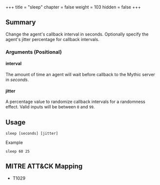 +++
title = "sleep"
chapter = false
weight = 103
hidden = false
+++

## Summary
Change the agent's callback interval in seconds. Optionally specify the agent's jitter percentage for callback intervals.

### Arguments (Positional)
#### interval 
The amount of time an agent will wait before callback to the Mythic server in _seconds_.

#### jitter
A percentage value to randomize callback intervals for a randomness effect. Valid inputs will be between `0` and `99`.

## Usage
```
sleep [seconds] [jitter]
```
Example
```
sleep 60 25
```


## MITRE ATT&CK Mapping

- T1029